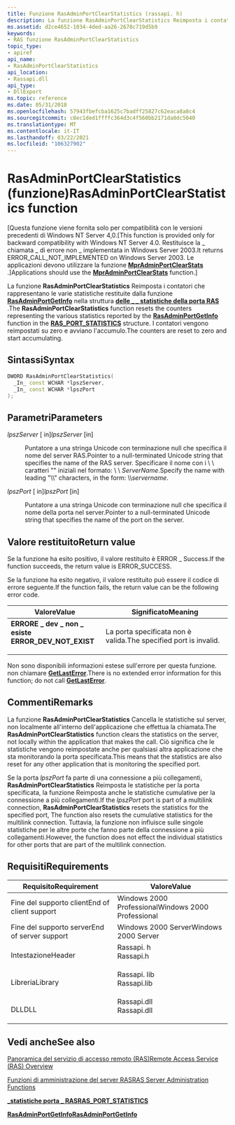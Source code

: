 ```yaml
---
title: Funzione RasAdminPortClearStatistics (rassapi. h)
description: La funzione RasAdminPortClearStatistics Reimposta i contatori che rappresentano le varie statistiche restituite dalla funzione RasAdminPortGetInfo nella struttura delle \_ statistiche della porta RAS \_ . I contatori vengono reimpostati su zero e avviano l'accumulo.
ms.assetid: d2ce4652-1034-4ded-aa26-2678c719d5b9
keywords:
- RAS funzione RasAdminPortClearStatistics
topic_type:
- apiref
api_name:
- RasAdminPortClearStatistics
api_location:
- Rassapi.dll
api_type:
- DllExport
ms.topic: reference
ms.date: 05/31/2018
ms.openlocfilehash: 57943fbefcba1625c7badff25827c62eaca8a8c4
ms.sourcegitcommit: c8ec1ded1ffffc364d3c4f560bb2171da0dc5040
ms.translationtype: MT
ms.contentlocale: it-IT
ms.lasthandoff: 03/22/2021
ms.locfileid: "106327902"
---
```

# <a name="rasadminportclearstatistics-function"></a><span data-ttu-id="26e9d-105">RasAdminPortClearStatistics (funzione)</span><span class="sxs-lookup"><span data-stu-id="26e9d-105">RasAdminPortClearStatistics function</span></span>

<span data-ttu-id="26e9d-106">\[Questa funzione viene fornita solo per compatibilità con le versioni precedenti di Windows NT Server 4,0.</span><span class="sxs-lookup"><span data-stu-id="26e9d-106">\[This function is provided only for backward compatibility with Windows NT Server 4.0.</span></span> <span data-ttu-id="26e9d-107">Restituisce la \_ chiamata \_ di errore non \_ implementata in Windows Server 2003.</span><span class="sxs-lookup"><span data-stu-id="26e9d-107">It returns ERROR\_CALL\_NOT\_IMPLEMENTED on Windows Server 2003.</span></span> <span data-ttu-id="26e9d-108">Le applicazioni devono utilizzare la funzione [**MprAdminPortClearStats**](/windows/desktop/api/Mprapi/nf-mprapi-mpradminportclearstats) .\]</span><span class="sxs-lookup"><span data-stu-id="26e9d-108">Applications should use the [**MprAdminPortClearStats**](/windows/desktop/api/Mprapi/nf-mprapi-mpradminportclearstats) function.\]</span></span>

<span data-ttu-id="26e9d-109">La funzione **RasAdminPortClearStatistics** Reimposta i contatori che rappresentano le varie statistiche restituite dalla funzione [**RasAdminPortGetInfo**](rasadminportgetinfo.md) nella struttura [**delle \_ \_ statistiche della porta RAS**](ras-port-statistics-str.md) .</span><span class="sxs-lookup"><span data-stu-id="26e9d-109">The **RasAdminPortClearStatistics** function resets the counters representing the various statistics reported by the [**RasAdminPortGetInfo**](rasadminportgetinfo.md) function in the [**RAS\_PORT\_STATISTICS**](ras-port-statistics-str.md) structure.</span></span> <span data-ttu-id="26e9d-110">I contatori vengono reimpostati su zero e avviano l'accumulo.</span><span class="sxs-lookup"><span data-stu-id="26e9d-110">The counters are reset to zero and start accumulating.</span></span>

## <a name="syntax"></a><span data-ttu-id="26e9d-111">Sintassi</span><span class="sxs-lookup"><span data-stu-id="26e9d-111">Syntax</span></span>


```C++
DWORD RasAdminPortClearStatistics(
  _In_ const WCHAR *lpszServer,
  _In_ const WCHAR *lpszPort
);
```



## <a name="parameters"></a><span data-ttu-id="26e9d-112">Parametri</span><span class="sxs-lookup"><span data-stu-id="26e9d-112">Parameters</span></span>

<dl> <dt>

<span data-ttu-id="26e9d-113">*lpszServer* \[ in\]</span><span class="sxs-lookup"><span data-stu-id="26e9d-113">*lpszServer* \[in\]</span></span>
</dt> <dd>

<span data-ttu-id="26e9d-114">Puntatore a una stringa Unicode con terminazione null che specifica il nome del server RAS.</span><span class="sxs-lookup"><span data-stu-id="26e9d-114">Pointer to a null-terminated Unicode string that specifies the name of the RAS server.</span></span> <span data-ttu-id="26e9d-115">Specificare il nome con i \\ \\ caratteri "" iniziali nel formato: \\ \\ *ServerName*.</span><span class="sxs-lookup"><span data-stu-id="26e9d-115">Specify the name with leading "\\\\" characters, in the form: \\\\*servername*.</span></span>

</dd> <dt>

<span data-ttu-id="26e9d-116">*lpszPort* \[ in\]</span><span class="sxs-lookup"><span data-stu-id="26e9d-116">*lpszPort* \[in\]</span></span>
</dt> <dd>

<span data-ttu-id="26e9d-117">Puntatore a una stringa Unicode con terminazione null che specifica il nome della porta nel server.</span><span class="sxs-lookup"><span data-stu-id="26e9d-117">Pointer to a null-terminated Unicode string that specifies the name of the port on the server.</span></span>

</dd> </dl>

## <a name="return-value"></a><span data-ttu-id="26e9d-118">Valore restituito</span><span class="sxs-lookup"><span data-stu-id="26e9d-118">Return value</span></span>

<span data-ttu-id="26e9d-119">Se la funzione ha esito positivo, il valore restituito è ERROR \_ Success.</span><span class="sxs-lookup"><span data-stu-id="26e9d-119">If the function succeeds, the return value is ERROR\_SUCCESS.</span></span>

<span data-ttu-id="26e9d-120">Se la funzione ha esito negativo, il valore restituito può essere il codice di errore seguente.</span><span class="sxs-lookup"><span data-stu-id="26e9d-120">If the function fails, the return value can be the following error code.</span></span>



| <span data-ttu-id="26e9d-121">Valore</span><span class="sxs-lookup"><span data-stu-id="26e9d-121">Value</span></span>                                                                                                 | <span data-ttu-id="26e9d-122">Significato</span><span class="sxs-lookup"><span data-stu-id="26e9d-122">Meaning</span></span>                                   |
|-------------------------------------------------------------------------------------------------------|-------------------------------------------|
| <dl> <span data-ttu-id="26e9d-123"><dt>**ERRORE \_ dev \_ non \_ esiste**</dt></span><span class="sxs-lookup"><span data-stu-id="26e9d-123"><dt>**ERROR\_DEV\_NOT\_EXIST**</dt></span></span> </dl> | <span data-ttu-id="26e9d-124">La porta specificata non è valida.</span><span class="sxs-lookup"><span data-stu-id="26e9d-124">The specified port is invalid.</span></span><br/> |



 

<span data-ttu-id="26e9d-125">Non sono disponibili informazioni estese sull'errore per questa funzione. non chiamare [**GetLastError**](/windows/desktop/api/errhandlingapi/nf-errhandlingapi-getlasterror).</span><span class="sxs-lookup"><span data-stu-id="26e9d-125">There is no extended error information for this function; do not call [**GetLastError**](/windows/desktop/api/errhandlingapi/nf-errhandlingapi-getlasterror).</span></span>

## <a name="remarks"></a><span data-ttu-id="26e9d-126">Commenti</span><span class="sxs-lookup"><span data-stu-id="26e9d-126">Remarks</span></span>

<span data-ttu-id="26e9d-127">La funzione **RasAdminPortClearStatistics** Cancella le statistiche sul server, non localmente all'interno dell'applicazione che effettua la chiamata.</span><span class="sxs-lookup"><span data-stu-id="26e9d-127">The **RasAdminPortClearStatistics** function clears the statistics on the server, not locally within the application that makes the call.</span></span> <span data-ttu-id="26e9d-128">Ciò significa che le statistiche vengono reimpostate anche per qualsiasi altra applicazione che sta monitorando la porta specificata.</span><span class="sxs-lookup"><span data-stu-id="26e9d-128">This means that the statistics are also reset for any other application that is monitoring the specified port.</span></span>

<span data-ttu-id="26e9d-129">Se la porta *lpszPort* fa parte di una connessione a più collegamenti, **RasAdminPortClearStatistics** Reimposta le statistiche per la porta specificata, la funzione Reimposta anche le statistiche cumulative per la connessione a più collegamenti.</span><span class="sxs-lookup"><span data-stu-id="26e9d-129">If the *lpszPort* port is part of a multilink connection, **RasAdminPortClearStatistics** resets the statistics for the specified port, The function also resets the cumulative statistics for the multilink connection.</span></span> <span data-ttu-id="26e9d-130">Tuttavia, la funzione non influisce sulle singole statistiche per le altre porte che fanno parte della connessione a più collegamenti.</span><span class="sxs-lookup"><span data-stu-id="26e9d-130">However, the function does not effect the individual statistics for other ports that are part of the multilink connection.</span></span>

## <a name="requirements"></a><span data-ttu-id="26e9d-131">Requisiti</span><span class="sxs-lookup"><span data-stu-id="26e9d-131">Requirements</span></span>



| <span data-ttu-id="26e9d-132">Requisito</span><span class="sxs-lookup"><span data-stu-id="26e9d-132">Requirement</span></span> | <span data-ttu-id="26e9d-133">Valore</span><span class="sxs-lookup"><span data-stu-id="26e9d-133">Value</span></span> |
|----------------------------------|----------------------------------------------------------------------------------------|
| <span data-ttu-id="26e9d-134">Fine del supporto client</span><span class="sxs-lookup"><span data-stu-id="26e9d-134">End of client support</span></span><br/> | <span data-ttu-id="26e9d-135">Windows 2000 Professional</span><span class="sxs-lookup"><span data-stu-id="26e9d-135">Windows 2000 Professional</span></span><br/>                                                   |
| <span data-ttu-id="26e9d-136">Fine del supporto server</span><span class="sxs-lookup"><span data-stu-id="26e9d-136">End of server support</span></span><br/> | <span data-ttu-id="26e9d-137">Windows 2000 Server</span><span class="sxs-lookup"><span data-stu-id="26e9d-137">Windows 2000 Server</span></span><br/>                                                         |
| <span data-ttu-id="26e9d-138">Intestazione</span><span class="sxs-lookup"><span data-stu-id="26e9d-138">Header</span></span><br/>                | <dl> <span data-ttu-id="26e9d-139"><dt>Rassapi. h</dt></span><span class="sxs-lookup"><span data-stu-id="26e9d-139"><dt>Rassapi.h</dt></span></span> </dl>   |
| <span data-ttu-id="26e9d-140">Libreria</span><span class="sxs-lookup"><span data-stu-id="26e9d-140">Library</span></span><br/>               | <dl> <span data-ttu-id="26e9d-141"><dt>Rassapi. lib</dt></span><span class="sxs-lookup"><span data-stu-id="26e9d-141"><dt>Rassapi.lib</dt></span></span> </dl> |
| <span data-ttu-id="26e9d-142">DLL</span><span class="sxs-lookup"><span data-stu-id="26e9d-142">DLL</span></span><br/>                   | <dl> <span data-ttu-id="26e9d-143"><dt>Rassapi.dll</dt></span><span class="sxs-lookup"><span data-stu-id="26e9d-143"><dt>Rassapi.dll</dt></span></span> </dl> |



## <a name="see-also"></a><span data-ttu-id="26e9d-144">Vedi anche</span><span class="sxs-lookup"><span data-stu-id="26e9d-144">See also</span></span>

<dl> <dt>

[<span data-ttu-id="26e9d-145">Panoramica del servizio di accesso remoto (RAS)</span><span class="sxs-lookup"><span data-stu-id="26e9d-145">Remote Access Service (RAS) Overview</span></span>](about-remote-access-service.md)
</dt> <dt>

[<span data-ttu-id="26e9d-146">Funzioni di amministrazione del server RAS</span><span class="sxs-lookup"><span data-stu-id="26e9d-146">RAS Server Administration Functions</span></span>](ras-server-administration-functions.md)
</dt> <dt>

[<span data-ttu-id="26e9d-147">**\_statistiche porta \_ RAS**</span><span class="sxs-lookup"><span data-stu-id="26e9d-147">**RAS\_PORT\_STATISTICS**</span></span>](ras-port-statistics-str.md)
</dt> <dt>

[<span data-ttu-id="26e9d-148">**RasAdminPortGetInfo**</span><span class="sxs-lookup"><span data-stu-id="26e9d-148">**RasAdminPortGetInfo**</span></span>](rasadminportgetinfo.md)
</dt> </dl>

 

